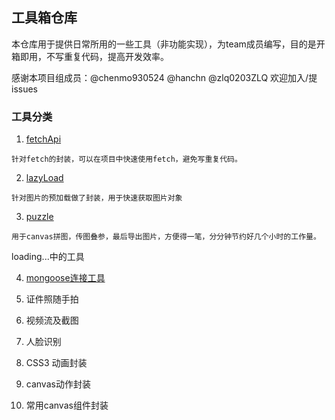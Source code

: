 ## 工具箱仓库

本仓库用于提供日常所用的一些工具（非功能实现），为team成员编写，目的是开箱即用，不写重复代码，提高开发效率。

感谢本项目组成员：@chenmo930524 @hanchn @zlq0203ZLQ 欢迎加入/提issues

### 工具分类

1. [fetchApi](./fetchApi)
```
针对fetch的封装，可以在项目中快速使用fetch，避免写重复代码。
```

2. [lazyLoad](./lazyLoad)

```
针对图片的预加载做了封装，用于快速获取图片对象
```

3. [puzzle](./)

```
用于canvas拼图，传图叠参，最后导出图片，方便得一笔，分分钟节约好几个小时的工作量。
```

loading...中的工具



4. [mongoose连接工具](./)

5. 证件照随手拍

6. 视频流及截图

7. 人脸识别

8. CSS3 动画封装

9. canvas动作封装

10. 常用canvas组件封装